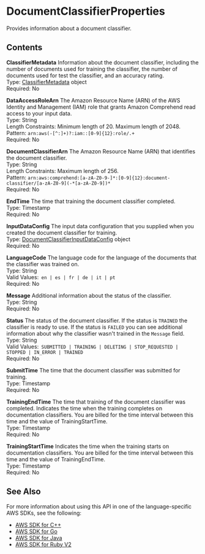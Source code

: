# DocumentClassifierProperties<a name="API_DocumentClassifierProperties"></a>

Provides information about a document classifier\.

## Contents<a name="API_DocumentClassifierProperties_Contents"></a>

 **ClassifierMetadata**   <a name="comprehend-Type-DocumentClassifierProperties-ClassifierMetadata"></a>
Information about the document classifier, including the number of documents used for training the classifier, the number of documents used for test the classifier, and an accuracy rating\.  
Type: [ClassifierMetadata](API_ClassifierMetadata.md) object  
Required: No

 **DataAccessRoleArn**   <a name="comprehend-Type-DocumentClassifierProperties-DataAccessRoleArn"></a>
The Amazon Resource Name \(ARN\) of the AWS Identity and Management \(IAM\) role that grants Amazon Comprehend read access to your input data\.  
Type: String  
Length Constraints: Minimum length of 20\. Maximum length of 2048\.  
Pattern: `arn:aws(-[^:]+)?:iam::[0-9]{12}:role/.+`   
Required: No

 **DocumentClassifierArn**   <a name="comprehend-Type-DocumentClassifierProperties-DocumentClassifierArn"></a>
The Amazon Resource Name \(ARN\) that identifies the document classifier\.  
Type: String  
Length Constraints: Maximum length of 256\.  
Pattern: `arn:aws:comprehend:[a-zA-Z0-9-]*:[0-9]{12}:document-classifier/[a-zA-Z0-9](-*[a-zA-Z0-9])*`   
Required: No

 **EndTime**   <a name="comprehend-Type-DocumentClassifierProperties-EndTime"></a>
The time that training the document classifier completed\.  
Type: Timestamp  
Required: No

 **InputDataConfig**   <a name="comprehend-Type-DocumentClassifierProperties-InputDataConfig"></a>
The input data configuration that you supplied when you created the document classifier for training\.  
Type: [DocumentClassifierInputDataConfig](API_DocumentClassifierInputDataConfig.md) object  
Required: No

 **LanguageCode**   <a name="comprehend-Type-DocumentClassifierProperties-LanguageCode"></a>
The language code for the language of the documents that the classifier was trained on\.  
Type: String  
Valid Values:` en | es | fr | de | it | pt`   
Required: No

 **Message**   <a name="comprehend-Type-DocumentClassifierProperties-Message"></a>
Additional information about the status of the classifier\.  
Type: String  
Required: No

 **Status**   <a name="comprehend-Type-DocumentClassifierProperties-Status"></a>
The status of the document classifier\. If the status is `TRAINED` the classifier is ready to use\. If the status is `FAILED` you can see additional information about why the classifier wasn't trained in the `Message` field\.  
Type: String  
Valid Values:` SUBMITTED | TRAINING | DELETING | STOP_REQUESTED | STOPPED | IN_ERROR | TRAINED`   
Required: No

 **SubmitTime**   <a name="comprehend-Type-DocumentClassifierProperties-SubmitTime"></a>
The time that the document classifier was submitted for training\.  
Type: Timestamp  
Required: No

 **TrainingEndTime**   <a name="comprehend-Type-DocumentClassifierProperties-TrainingEndTime"></a>
The time that training of the document classifier was completed\. Indicates the time when the training completes on documentation classifiers\. You are billed for the time interval between this time and the value of TrainingStartTime\.  
Type: Timestamp  
Required: No

 **TrainingStartTime**   <a name="comprehend-Type-DocumentClassifierProperties-TrainingStartTime"></a>
Indicates the time when the training starts on documentation classifiers\. You are billed for the time interval between this time and the value of TrainingEndTime\.   
Type: Timestamp  
Required: No

## See Also<a name="API_DocumentClassifierProperties_SeeAlso"></a>

For more information about using this API in one of the language\-specific AWS SDKs, see the following:
+  [AWS SDK for C\+\+](https://docs.aws.amazon.com/goto/SdkForCpp/comprehend-2017-11-27/DocumentClassifierProperties) 
+  [AWS SDK for Go](https://docs.aws.amazon.com/goto/SdkForGoV1/comprehend-2017-11-27/DocumentClassifierProperties) 
+  [AWS SDK for Java](https://docs.aws.amazon.com/goto/SdkForJava/comprehend-2017-11-27/DocumentClassifierProperties) 
+  [AWS SDK for Ruby V2](https://docs.aws.amazon.com/goto/SdkForRubyV2/comprehend-2017-11-27/DocumentClassifierProperties) 